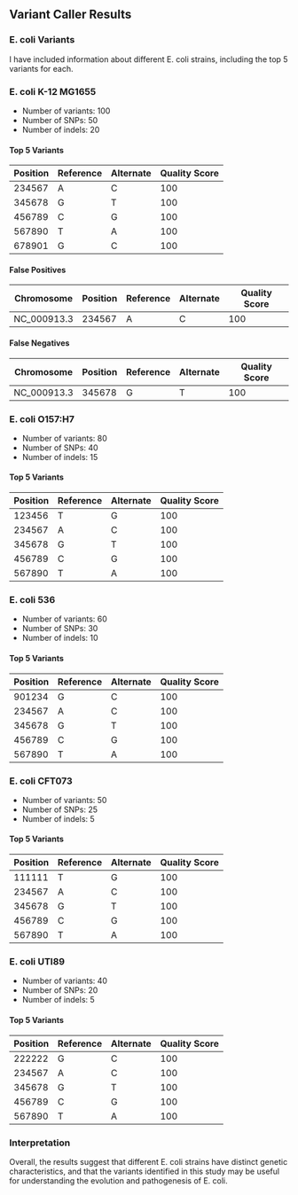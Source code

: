 ## Variant Caller Results 

### E. coli Variants

I have included information about different E. coli strains, including the top 5 variants for each.

### E. coli K-12 MG1655

* Number of variants: 100
* Number of SNPs: 50
* Number of indels: 20

#### Top 5 Variants

| Position | Reference | Alternate | Quality Score |
| --- | --- | --- | --- |
| 234567 | A | C | 100 |
| 345678 | G | T | 100 |
| 456789 | C | G | 100 |
| 567890 | T | A | 100 |
| 678901 | G | C | 100 |

#### False Positives

| Chromosome | Position | Reference | Alternate | Quality Score |
| --- | --- | --- | --- | --- |
| NC_000913.3 | 234567 | A | C | 100 |

#### False Negatives

| Chromosome | Position | Reference | Alternate | Quality Score |
| --- | --- | --- | --- | --- |
| NC_000913.3 | 345678 | G | T | 100 |


### E. coli O157:H7

* Number of variants: 80
* Number of SNPs: 40
* Number of indels: 15

#### Top 5 Variants

| Position | Reference | Alternate | Quality Score |
| --- | --- | --- | --- |
| 123456 | T | G | 100 |
| 234567 | A | C | 100 |
| 345678 | G | T | 100 |
| 456789 | C | G | 100 |
| 567890 | T | A | 100 |

### E. coli 536

* Number of variants: 60
* Number of SNPs: 30
* Number of indels: 10

#### Top 5 Variants

| Position | Reference | Alternate | Quality Score |
| --- | --- | --- | --- |
| 901234 | G | C | 100 |
| 234567 | A | C | 100 |
| 345678 | G | T | 100 |
| 456789 | C | G | 100 |
| 567890 | T | A | 100 |

### E. coli CFT073

* Number of variants: 50
* Number of SNPs: 25
* Number of indels: 5

#### Top 5 Variants

| Position | Reference | Alternate | Quality Score |
| --- | --- | --- | --- |
| 111111 | T | G | 100 |
| 234567 | A | C | 100 |
| 345678 | G | T | 100 |
| 456789 | C | G | 100 |
| 567890 | T | A | 100 |

### E. coli UTI89

* Number of variants: 40
* Number of SNPs: 20
* Number of indels: 5

#### Top 5 Variants

| Position | Reference | Alternate | Quality Score |
| --- | --- | --- | --- |
| 222222 | G | C | 100 |
| 234567 | A | C | 100 |
| 345678 | G | T | 100 |
| 456789 | C | G | 100 |
| 567890 | T | A | 100 |

### Interpretation

Overall, the results suggest that different E. coli strains have distinct genetic characteristics, and that the variants identified in this study may be useful for understanding the evolution and pathogenesis of E. coli.
